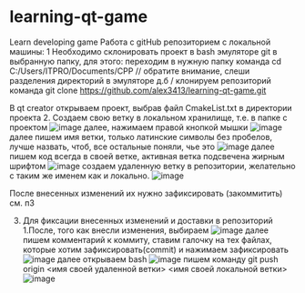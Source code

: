 # learning-qt-game
Learn developing game 
Работа с gitHub репозиторием с локальной машины:
1 Необходимо склонировать проект в bash эмуляторе git в выбранную папку, для этого:
переходим в нужную папку 
команда  cd C:/Users/ITPRO/Documents/CPP  // обратите внимание, слеши разделения директорий в эмуляторе д.б /
клонируем репозиторий
команда git clone https://github.com/alex3413/learning-qt-game.git

В qt creator открываем проект, выбрав файл CmakeList.txt в директории проекта
2. Создаем свою ветку в локальном хранилище, т.е. в папке с проектом
![image](https://user-images.githubusercontent.com/43061445/119115551-f4e7e700-ba2f-11eb-9e8a-0eb3637de638.png)
далее, нажимаем правой кнопкой мышки
![image](https://user-images.githubusercontent.com/43061445/119115681-1cd74a80-ba30-11eb-9fda-a77f23bcea35.png)
далее пишем имя ветки, только латинские символы без пробелов, лучше назвать, чтоб, все остальные поняли, чье это
![image](https://user-images.githubusercontent.com/43061445/119115809-409a9080-ba30-11eb-9921-3e79e56bee23.png)
далее пишем код всегда в своей ветке, активная ветка подсвечена жирным шрифтом 
![image](https://user-images.githubusercontent.com/43061445/119116321-ccacb800-ba30-11eb-851b-64d494d9cc5e.png)
создаем удаленную ветку в репозитории, желательно с таким же именем как и локально.
![image](https://user-images.githubusercontent.com/43061445/119118722-2c0bc780-ba33-11eb-9669-2fdad8890ccc.png)

После внесенных изменений их нужно зафиксировать (закоммитить) см. п3

3. Для фиксации внесенных изменений и доставки в репозиторий
 1.После, того как внесли изменения, выбираем
 ![image](https://user-images.githubusercontent.com/43061445/119114199-9a9a5680-ba2e-11eb-9167-88f0b512ec46.png)
 далее пишем комментарий к коммиту, ставим галочку на тех файлах, которые хотим зафиксировать(commit) и нажимаем зафиксировать
 ![image](https://user-images.githubusercontent.com/43061445/119115174-8efb5f80-ba2f-11eb-8f36-a9099f83229d.png)
 далее открываем bash
 ![image](https://user-images.githubusercontent.com/43061445/119116543-041b6480-ba31-11eb-937e-1fa7c13811c3.png)
пишем  команду
git push origin <имя своей удаленной ветки> <имя своей локальной ветки>
![image](https://user-images.githubusercontent.com/43061445/119118398-d1726b80-ba32-11eb-8486-301b378a7ff9.png)

